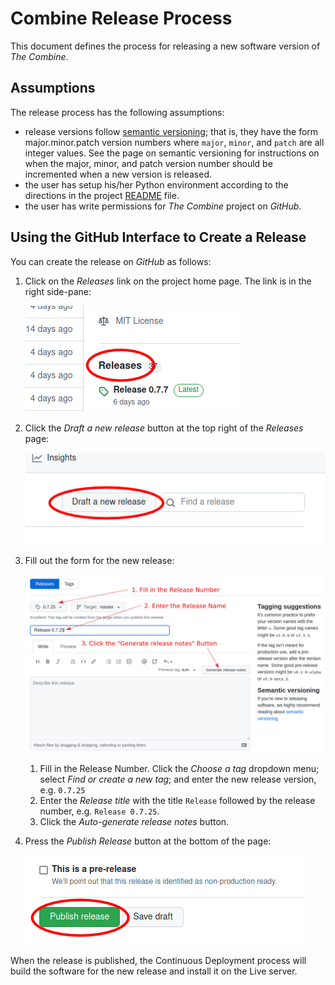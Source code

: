 # Combine Release Process

This document defines the process for releasing a new software version of _The Combine_.

## Assumptions

The release process has the following assumptions:

- release versions follow [semantic versioning](https://semver.org/); that is, they have the form major.minor.patch
  version numbers where `major`, `minor`, and `patch` are all integer values. See the page on semantic versioning for
  instructions on when the major, minor, and patch version number should be incremented when a new version is released.
- the user has setup his/her Python environment according to the directions in the project
  [README](https://github.com/sillsdev/TheCombine/blob/master/README.md#python) file.
- the user has write permissions for _The Combine_ project on _GitHub_.

## Using the GitHub Interface to Create a Release

You can create the release on _GitHub_ as follows:

1. Click on the _Releases_ link on the project home page. The link is in the right side-pane:

   !['Releases' Link on Home Page](images/click_releases.png "'Releases' Link on Home Page")

2. Click the _Draft a new release_ button at the top right of the _Releases_ page:

   !['Draft a New Release' Button](images/draft_new_release.png "'Draft a New Release' Button")

3. Fill out the form for the new release:

   ![New Release Form](images/new_release_form.png "New Release Form")

   1. Fill in the Release Number. Click the _Choose a tag_ dropdown menu; select _Find or create a new tag_; and enter
      the new release version, e.g. `0.7.25`
   2. Enter the _Release title_ with the title `Release` followed by the release number, e.g. `Release 0.7.25`.
   3. Click the _Auto-generate release notes_ button.

4. Press the _Publish Release_ button at the bottom of the page:

   !['Publish release' button](images/publish_release.png "'Publish release' button")

When the release is published, the Continuous Deployment process will build the software for the new release and install
it on the Live server.
